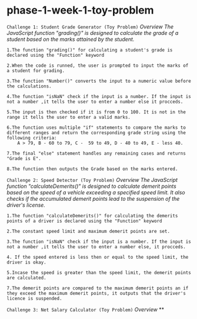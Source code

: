 # phase-1-week-1-toy-problem
`Challenge 1: Student Grade Generator (Toy Problem)`
    *Overview*
    *The JavaScript function "grading()" is designed to calculate the grade of a student based on the marks attained by the student.*
    
    1.The function "grading()" for calculating a student's grade is declared using the "Function" keyword

    2.When the code is runned, the user is prompted to input the marks of a student for grading.

    3.The function "Number()" converts the input to a numeric value before  the calculations.

    4.The function "isNaN" check if the input is a number. If the input is not a number ,it tells the user to enter a number else it procceds.

    5.The input is then checked if it is from 0 to 100. It is not in the range it tells the user to enter a valid marks.

    6.The function uses multiple "if" statements to compare the marks to different ranges and return the corresponding grade string using the following criteria:
        A > 79, B - 60 to 79, C -  59 to 49, D - 40 to 49, E - less 40.

    7.The final "else" statement handles any remaining cases and returns "Grade is E".

    8.The function then outputs the Grade based on the marks entered.


`Challenge 2: Speed Detector (Toy Problem)`
    *Overview*
    *The JavaScript function "calculateDemerits()" is designed to calculate demerit points based on the speed of a vehicle exceeding a specified speed limit. It also checks if the accumulated demerit points lead to the suspension of the driver's license.*

    1.The function "calculateDemerits()" for calculating the demerits points of a driver is declared using the "Function" keyword

    2.The constant speed limit and maximum demerit points are set.

    3.The function "isNaN" check if the input is a number. If the input is not a number ,it tells the user to enter a number else, it procceds.

    4. If the speed entered is less then or equal to the speed limit, the driver is okay.

    5.Incase the speed is greater than the speed limit, the demerit points are calculated.

    7.The demerit points are compared to the maximum demerit points an if they exceed the maximum demerit points, it outputs that the driver's licence is suspended.

`Challenge 3: Net Salary Calculator (Toy Problem)`
    *Overview*
    **

